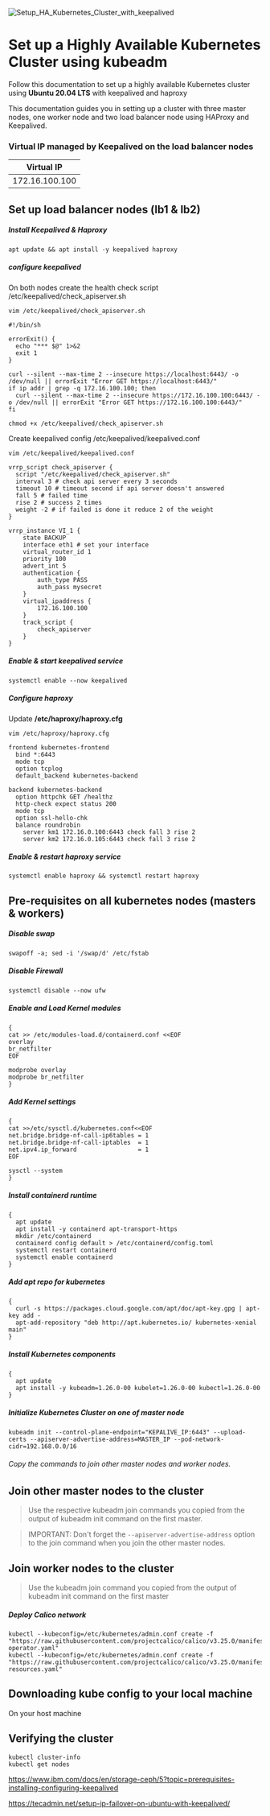 ![Setup_HA_Kubernetes_Cluster_with_keepalived](/assets/Setup_HA_Kubernetes_Cluster_with_keepalived.png)

# Set up a Highly Available Kubernetes Cluster using kubeadm
Follow this documentation to set up a highly available Kubernetes cluster using __Ubuntu 20.04 LTS__ with keepalived and haproxy

This documentation guides you in setting up a cluster with three master nodes, one worker node and two load balancer node using HAProxy and Keepalived.

### Virtual IP managed by Keepalived on the load balancer nodes
|Virtual IP|
|----|
|172.16.100.100|


## Set up load balancer nodes (lb1 & lb2)
##### Install Keepalived & Haproxy
```
apt update && apt install -y keepalived haproxy
```
##### configure keepalived
On both nodes create the health check script /etc/keepalived/check_apiserver.sh
```
vim /etc/keepalived/check_apiserver.sh

#!/bin/sh

errorExit() {
  echo "*** $@" 1>&2
  exit 1
}

curl --silent --max-time 2 --insecure https://localhost:6443/ -o /dev/null || errorExit "Error GET https://localhost:6443/"
if ip addr | grep -q 172.16.100.100; then
  curl --silent --max-time 2 --insecure https://172.16.100.100:6443/ -o /dev/null || errorExit "Error GET https://172.16.100.100:6443/"
fi

chmod +x /etc/keepalived/check_apiserver.sh
```

Create keepalived config /etc/keepalived/keepalived.conf

```
vim /etc/keepalived/keepalived.conf

vrrp_script check_apiserver {
  script "/etc/keepalived/check_apiserver.sh"
  interval 3 # check api server every 3 seconds
  timeout 10 # timeout second if api server doesn't answered
  fall 5 # failed time
  rise 2 # success 2 times
  weight -2 # if failed is done it reduce 2 of the weight
}

vrrp_instance VI_1 {
    state BACKUP
    interface eth1 # set your interface
    virtual_router_id 1
    priority 100
    advert_int 5
    authentication {
        auth_type PASS
        auth_pass mysecret
    }
    virtual_ipaddress {
        172.16.100.100
    }
    track_script {
        check_apiserver
    }
}
```
##### Enable & start keepalived service
```
systemctl enable --now keepalived
```

##### Configure haproxy
Update **/etc/haproxy/haproxy.cfg**

```
vim /etc/haproxy/haproxy.cfg

frontend kubernetes-frontend
  bind *:6443
  mode tcp
  option tcplog
  default_backend kubernetes-backend

backend kubernetes-backend
  option httpchk GET /healthz
  http-check expect status 200
  mode tcp
  option ssl-hello-chk
  balance roundrobin
    server km1 172.16.0.100:6443 check fall 3 rise 2
    server km2 172.16.0.105:6443 check fall 3 rise 2

```
##### Enable & restart haproxy service
```
systemctl enable haproxy && systemctl restart haproxy
```
## Pre-requisites on all kubernetes nodes (masters & workers)
##### Disable swap
```
swapoff -a; sed -i '/swap/d' /etc/fstab
```
##### Disable Firewall
```
systemctl disable --now ufw
```
##### Enable and Load Kernel modules
```
{
cat >> /etc/modules-load.d/containerd.conf <<EOF
overlay
br_netfilter
EOF

modprobe overlay
modprobe br_netfilter
}
```
##### Add Kernel settings
```
{
cat >>/etc/sysctl.d/kubernetes.conf<<EOF
net.bridge.bridge-nf-call-ip6tables = 1
net.bridge.bridge-nf-call-iptables  = 1
net.ipv4.ip_forward                 = 1
EOF

sysctl --system
}
```
##### Install containerd runtime
```
{
  apt update
  apt install -y containerd apt-transport-https
  mkdir /etc/containerd
  containerd config default > /etc/containerd/config.toml
  systemctl restart containerd
  systemctl enable containerd
}
```
##### Add apt repo for kubernetes
```
{
  curl -s https://packages.cloud.google.com/apt/doc/apt-key.gpg | apt-key add -
  apt-add-repository "deb http://apt.kubernetes.io/ kubernetes-xenial main"
}
```
##### Install Kubernetes components
```
{
  apt update
  apt install -y kubeadm=1.26.0-00 kubelet=1.26.0-00 kubectl=1.26.0-00
}
```


##### Initialize Kubernetes Cluster on one of master node

```
kubeadm init --control-plane-endpoint="KEPALIVE_IP:6443" --upload-certs --apiserver-advertise-address=MASTER_IP --pod-network-cidr=192.168.0.0/16
```

###### Copy the commands to join other master nodes and worker nodes.

## Join other master nodes to the cluster
> Use the respective kubeadm join commands you copied from the output of kubeadm init command on the first master.

> IMPORTANT: Don't forget the `--apiserver-advertise-address` option to the join command when you join the other master nodes.

## Join worker nodes to the cluster
> Use the kubeadm join command you copied from the output of kubeadm init command on the first master

##### Deploy Calico network
```
kubectl --kubeconfig=/etc/kubernetes/admin.conf create -f "https://raw.githubusercontent.com/projectcalico/calico/v3.25.0/manifests/tigera-operator.yaml"
kubectl --kubeconfig=/etc/kubernetes/admin.conf create -f "https://raw.githubusercontent.com/projectcalico/calico/v3.25.0/manifests/custom-resources.yaml"
```



## Downloading kube config to your local machine
On your host machine

## Verifying the cluster


```
kubectl cluster-info
kubectl get nodes
```


https://www.ibm.com/docs/en/storage-ceph/5?topic=prerequisites-installing-configuring-keepalived

https://tecadmin.net/setup-ip-failover-on-ubuntu-with-keepalived/